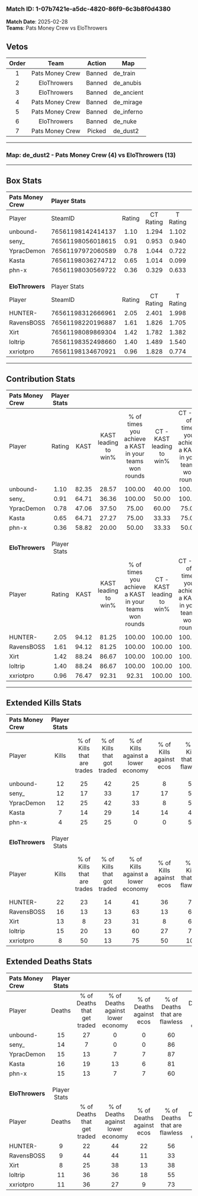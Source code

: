 ### Match ID: 1-07b7421e-a5dc-4820-86f9-6c3b8f0d4380  
**Match Date**: 2025-02-28  
**Teams**: Pats Money Crew vs EloThrowers  

## Vetos  

| Order | Team | Action | Map |
| :---: | :--: | :----: | --- |
| 1 | Pats Money Crew | Banned | de_train |
| 2 | EloThrowers | Banned | de_anubis |
| 3 | EloThrowers | Banned | de_ancient |
| 4 | Pats Money Crew | Banned | de_mirage |
| 5 | Pats Money Crew | Banned | de_inferno |
| 6 | EloThrowers | Banned | de_nuke |
| 7 | Pats Money Crew | Picked | de_dust2 |

---  

### **Map**: de_dust2 - Pats Money Crew (4) vs EloThrowers (13)  
---  

## Box Stats  

| **Pats Money Crew** | Player Stats      |        |           |          |       |       |       |         |        |      |     |
| :- | :- | :-: | :-: | :-: | :-: | :-: | :-: | :-: | :-: | :-: | :-: |
| Player              | SteamID           | Rating | CT Rating | T Rating | KAST  |  ADR  | Kills | Assists | Deaths | K/D  | HS% |
| unbound-            | 76561198142414137 |  1.10  |   1.294   |  1.102   | 82.35 | 83.5  |  12   |    5    |   15   | 0.80 | 58  |
| seny_               | 76561198056018615 |  0.91  |   0.953   |  0.940   | 64.71 | 61.4  |  12   |    2    |   14   | 0.86 | 75  |
| YpracDemon          | 76561197972060589 |  0.78  |   1.044   |  0.722   | 47.06 | 74.8  |  12   |    0    |   15   | 0.80 | 58  |
| Kasta               | 76561198036274712 |  0.65  |   1.014   |  0.099   | 64.71 | 69.2  |   7   |    7    |   16   | 0.44 | 42  |
| phn-x               | 76561198030569722 |  0.36  |   0.329   |  0.633   | 58.82 | 35.8  |   4   |    3    |   15   | 0.27 |  0  |
|                     |                   |        |           |          |       |       |       |         |        |      |     |
|                     |                   |        |           |          |       |       |       |         |        |      |     |
|                     |                   |        |           |          |       |       |       |         |        |      |     |
| **EloThrowers**     | Player Stats      |        |           |          |       |       |       |         |        |      |     |
| Player              | SteamID           | Rating | CT Rating | T Rating | KAST  |  ADR  | Kills | Assists | Deaths | K/D  | HS% |
| HUNTER-             | 76561198312666961 |  2.05  |   2.401   |  1.998   | 94.12 | 133.7 |  22   |    7    |   9    | 2.44 | 54  |
| RavensBOSS          | 76561198220196887 |  1.61  |   1.826   |  1.705   | 94.12 | 93.0  |  16   |    6    |   9    | 1.78 | 56  |
| Xirt                | 76561198089869304 |  1.42  |   1.782   |  1.382   | 88.24 | 78.9  |  13   |    9    |   8    | 1.63 | 61  |
| loltrip             | 76561198352498660 |  1.40  |   1.489   |  1.540   | 88.24 | 79.1  |  15   |    4    |   11   | 1.36 | 60  |
| xxriotpro           | 76561198134670921 |  0.96  |   1.828   |  0.774   | 76.47 | 73.7  |   8   |    7    |   11   | 0.73 | 50  |
---  

## Contribution Stats  

| **Pats Money Crew** | Player Stats |       |                      |                                                        |                           |                                                             |                          |                                                            |
| :- | :-: | :-: | :-: | :-: | :-: | :-: | :-: | :-: |
| Player              |    Rating    | KAST  | KAST leading to win% | % of times you achieve a KAST in your teams won rounds | CT - KAST leading to win% | CT - % of times you achieve a KAST in your teams won rounds | T - KAST leading to win% | T - % of times you achieve a KAST in your teams won rounds |
| unbound-            |     1.10     | 82.35 |        28.57         |                         100.00                         |           40.00           |                           100.00                            |           0.00           |                            0.00                            |
| seny_               |     0.91     | 64.71 |        36.36         |                         100.00                         |           50.00           |                           100.00                            |           0.00           |                            0.00                            |
| YpracDemon          |     0.78     | 47.06 |        37.50         |                         75.00                          |           60.00           |                            75.00                            |           0.00           |                            0.00                            |
| Kasta               |     0.65     | 64.71 |        27.27         |                         75.00                          |           33.33           |                            75.00                            |           0.00           |                            0.00                            |
| phn-x               |     0.36     | 58.82 |        20.00         |                         50.00                          |           33.33           |                            50.00                            |           0.00           |                            0.00                            |
|                     |              |       |                      |                                                        |                           |                                                             |                          |                                                            |
|                     |              |       |                      |                                                        |                           |                                                             |                          |                                                            |
|                     |              |       |                      |                                                        |                           |                                                             |                          |                                                            |
| **EloThrowers**     | Player Stats |       |                      |                                                        |                           |                                                             |                          |                                                            |
| Player              |    Rating    | KAST  | KAST leading to win% | % of times you achieve a KAST in your teams won rounds | CT - KAST leading to win% | CT - % of times you achieve a KAST in your teams won rounds | T - KAST leading to win% | T - % of times you achieve a KAST in your teams won rounds |
| HUNTER-             |     2.05     | 94.12 |        81.25         |                         100.00                         |          100.00           |                           100.00                            |          72.73           |                           100.00                           |
| RavensBOSS          |     1.61     | 94.12 |        81.25         |                         100.00                         |          100.00           |                           100.00                            |          72.73           |                           100.00                           |
| Xirt                |     1.42     | 88.24 |        86.67         |                         100.00                         |          100.00           |                           100.00                            |          80.00           |                           100.00                           |
| loltrip             |     1.40     | 88.24 |        86.67         |                         100.00                         |          100.00           |                           100.00                            |          80.00           |                           100.00                           |
| xxriotpro           |     0.96     | 76.47 |        92.31         |                         92.31                          |          100.00           |                           100.00                            |          87.50           |                           87.50                            |
---  

## Extended Kills Stats  

| **Pats Money Crew** | Player Stats |                            |                            |                                    |                         |                              |                                 |                                       |                    |           |
| :- | :-: | :-: | :-: | :-: | :-: | :-: | :-: | :-: | :-: | :-: |
| Player              |    Kills     | % of Kills that are trades | % of Kills that got traded | % of Kills against a lower economy | % of Kills against ecos | % of Kills that are flawless | % of Kills that are close duels | % of Kills that are assisted by flash | Pistol Round Kills | AWP Kills |
| unbound-            |      12      |             25             |             42             |                 25                 |            8            |              58              |                0                |                   0                   |         0          |     3     |
| seny_               |      12      |             17             |             33             |                 17                 |           17            |              58              |                0                |                   0                   |         0          |     2     |
| YpracDemon          |      12      |             25             |             42             |                 33                 |            8            |              58              |               17                |                   0                   |         0          |     0     |
| Kasta               |      7       |             14             |             29             |                 14                 |           14            |              43              |                0                |                   0                   |         3          |     0     |
| phn-x               |      4       |             25             |             25             |                 0                  |            0            |              50              |                0                |                   0                   |         0          |     0     |
|                     |              |                            |                            |                                    |                         |                              |                                 |                                       |                    |           |
|                     |              |                            |                            |                                    |                         |                              |                                 |                                       |                    |           |
|                     |              |                            |                            |                                    |                         |                              |                                 |                                       |                    |           |
| **EloThrowers**     | Player Stats |                            |                            |                                    |                         |                              |                                 |                                       |                    |           |
| Player              |    Kills     | % of Kills that are trades | % of Kills that got traded | % of Kills against a lower economy | % of Kills against ecos | % of Kills that are flawless | % of Kills that are close duels | % of Kills that are assisted by flash | Pistol Round Kills | AWP Kills |
| HUNTER-             |      22      |             23             |             14             |                 41                 |           36            |              77              |                0                |                   5                   |         0          |     3     |
| RavensBOSS          |      16      |             13             |             13             |                 63                 |           13            |              63              |               13                |                  19                   |         0          |     3     |
| Xirt                |      13      |             8              |             23             |                 31                 |            8            |              69              |                0                |                   8                   |         0          |     3     |
| loltrip             |      15      |             20             |             13             |                 60                 |           27            |              73              |                7                |                   0                   |         0          |     1     |
| xxriotpro           |      8       |             50             |             13             |                 75                 |           50            |             100              |                0                |                  13                   |         3          |     0     |
## Extended Deaths Stats  

| **Pats Money Crew** | Player Stats |                             |                                   |                          |                               |                            |                           |               |
| :- | :-: | :-: | :-: | :-: | :-: | :-: | :-: | :-: |
| Player              |    Deaths    | % of Deaths that get traded | % of Deaths against lower economy | % of Deaths against ecos | % of Deaths that are flawless | % of Deaths that are close | % of Deaths while blinded | Deaths to AWP |
| unbound-            |      15      |             27              |                 0                 |            0             |              60               |             7              |             7             |       0       |
| seny_               |      14      |              7              |                 0                 |            0             |              86               |             0              |            14             |       1       |
| YpracDemon          |      15      |             13              |                 7                 |            7             |              87               |             7              |            13             |       0       |
| Kasta               |      16      |             19              |                13                 |            6             |              81               |             6              |             0             |       2       |
| phn-x               |      15      |             13              |                 7                 |            7             |              60               |             0              |             7             |       0       |
|                     |              |                             |                                   |                          |                               |                            |                           |               |
|                     |              |                             |                                   |                          |                               |                            |                           |               |
|                     |              |                             |                                   |                          |                               |                            |                           |               |
| **EloThrowers**     | Player Stats |                             |                                   |                          |                               |                            |                           |               |
| Player              |    Deaths    | % of Deaths that get traded | % of Deaths against lower economy | % of Deaths against ecos | % of Deaths that are flawless | % of Deaths that are close | % of Deaths while blinded | Deaths to AWP |
| HUNTER-             |      9       |             22              |                44                 |            22            |              56               |             0              |             0             |       1       |
| RavensBOSS          |      9       |             44              |                44                 |            11            |              33               |             0              |             0             |       1       |
| Xirt                |      8       |             25              |                38                 |            13            |              38               |             0              |             0             |       0       |
| loltrip             |      11      |             36              |                36                 |            18            |              55               |             18             |             0             |       1       |
| xxriotpro           |      11      |             36              |                27                 |            9             |              73               |             0              |             0             |       0       |
